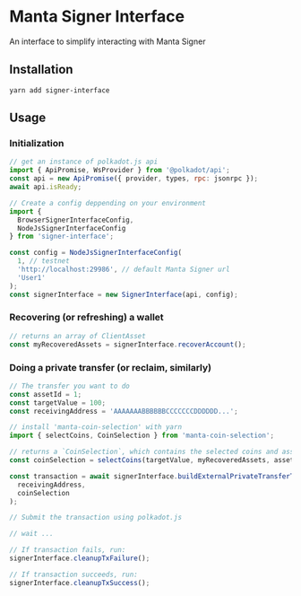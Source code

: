 # Manta Signer Interface

An interface to simplify interacting with Manta Signer

## Installation

`yarn add signer-interface`

## Usage

### Initialization

```js
// get an instance of polkadot.js api
import { ApiPromise, WsProvider } from '@polkadot/api';
const api = new ApiPromise({ provider, types, rpc: jsonrpc });
await api.isReady;

// Create a config deppending on your environment
import {
  BrowserSignerInterfaceConfig,
  NodeJsSignerInterfaceConfig
} from 'signer-interface';

const config = NodeJsSignerInterfaceConfig(
  1, // testnet
  'http://localhost:29986', // default Manta Signer url
  'User1'
);
const signerInterface = new SignerInterface(api, config);
```

### Recovering (or refreshing) a wallet

```js
// returns an array of ClientAsset
const myRecoveredAssets = signerInterface.recoverAccount();
```

### Doing a private transfer (or reclaim, similarly)

```js
// The transfer you want to do
const assetId = 1;
const targetValue = 100;
const receivingAddress = 'AAAAAAABBBBBBCCCCCCCDDDDDD...';

// install 'manta-coin-selection' with yarn
import { selectCoins, CoinSelection } from 'manta-coin-selection';

// returns a `CoinSelection`, which contains the selected coins and associated metadata
const coinSelection = selectCoins(targetValue, myRecoveredAssets, assetId);

const transaction = await signerInterface.buildExternalPrivateTransferTxs(
  receivingAddress,
  coinSelection
);

// Submit the transaction using polkadot.js

// wait ...

// If transaction fails, run:
signerInterface.cleanupTxFailure();

// If transaction succeeds, run:
signerInterface.cleanupTxSuccess();
```
